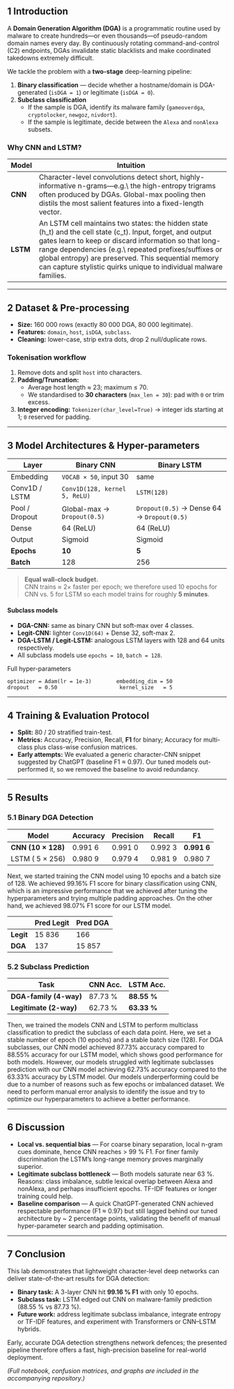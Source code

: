## 1  Introduction
A **Domain Generation Algorithm (DGA)** is a programmatic routine used by malware to create hundreds—or even thousands—of pseudo-random domain names every day. By continuously rotating command-and-control (C2) endpoints, DGAs invalidate static blacklists and make coordinated takedowns extremely difficult.

We tackle the problem with a **two-stage** deep-learning pipeline:

1. **Binary classification** — decide whether a hostname/domain is DGA-generated (`isDGA = 1`) or legitimate (`isDGA = 0`).
2. **Subclass classification**  
   * If the sample is DGA, identify its malware family (`gameoverdga`, `cryptolocker`, `newgoz`, `nivdort`).  
   * If the sample is legitimate, decide between the `Alexa` and `nonAlexa` subsets.

### Why CNN and LSTM?
| Model | Intuition |
|-------|-----------|
| **CNN** | Character-level convolutions detect short, highly-informative n-grams—e.g.\ the high-entropy trigrams often produced by DGAs. Global-max pooling then distils the most salient features into a fixed-length vector. |
| **LSTM** | An LSTM cell maintains two states: the hidden state \(h_t\) and the cell state \(c_t\). Input, forget, and output gates learn to keep or discard information so that long-range dependencies (e.g.\ repeated prefixes/suffixes or global entropy) are preserved. This sequential memory can capture stylistic quirks unique to individual malware families. |

---

## 2  Dataset & Pre-processing
* **Size:** 160 000 rows (exactly 80 000 DGA, 80 000 legitimate).  
* **Features:** `domain`, `host`, `isDGA`, `subclass`.  
* **Cleaning:** lower-case, strip extra dots, drop 2 null/duplicate rows.

### Tokenisation workflow
1. Remove dots and split `host` into characters.  
2. **Padding/Truncation:**  
   * Average host length ≈ 23; maximum ≤ 70.  
   * We standardised to **30 characters** (`max_len = 30`): pad with `0` or trim excess.  
3. **Integer encoding:** `Tokenizer(char_level=True)` → integer ids starting at 1; `0` reserved for padding.

---

## 3  Model Architectures & Hyper-parameters

| Layer | **Binary CNN** | **Binary LSTM** |
|-------|----------------|-----------------|
| Embedding | `VOCAB × 50`, input 30 | same |
| Conv1D / LSTM | `Conv1D(128, kernel 5, ReLU)` | `LSTM(128)` |
| Pool / Dropout | Global-max → `Dropout(0.5)` | `Dropout(0.5)` → Dense 64 → `Dropout(0.5)` |
| Dense | 64 (ReLU) | 64 (ReLU) |
| Output | Sigmoid | Sigmoid |
| **Epochs** | **10** | **5** |
| **Batch** | 128 | 256 |

> **Equal wall-clock budget.**  
> CNN trains ≈ 2× faster per epoch; we therefore used 10 epochs for CNN vs. 5 for LSTM so each model trains for roughly **5 minutes**.

#### Subclass models
* **DGA-CNN:** same as binary CNN but soft-max over 4 classes.  
* **Legit-CNN:** lighter `Conv1D(64)` + Dense 32, soft-max 2.  
* **DGA-LSTM / Legit-LSTM:** analogous LSTM layers with 128 and 64 units respectively.  
* All subclass models use `epochs = 10`, `batch = 128`.

Full hyper-parameters  
```text
optimizer = Adam(lr = 1e-3)        embedding_dim = 50
dropout   = 0.50                    kernel_size   = 5
```

---

## 4  Training & Evaluation Protocol
* **Split:** 80 / 20 stratified train-test.  
* **Metrics:** Accuracy, Precision, Recall, **F1** for binary; Accuracy for multi-class plus class-wise confusion matrices.  
* **Early attempts:** We evaluated a generic character-CNN snippet suggested by ChatGPT (baseline F1 ≈ 0.97).  Our tuned models out-performed it, so we removed the baseline to avoid redundancy.

---

## 5  Results

### 5.1 Binary DGA Detection  
| Model | Accuracy | Precision | Recall | **F1** |
|-------|----------|-----------|--------|--------|
| **CNN (10 × 128)** | 0.991 6 | 0.991 0 | 0.992 3 | **0.991 6** |
| LSTM ( 5 × 256) | 0.980 9 | 0.979 4 | 0.981 9 | 0.980 7 |

Next, we started training the CNN model using 10 epochs and a batch size of 128. We achieved 99.16% F1 score for binary classification using CNN, which is an impressive performance that we achieved after tuning the hyperparameters and trying multiple padding approaches. 
On the other hand, we achieved 98.07% F1 score for our LSTM model.

|        | **Pred Legit** | **Pred DGA** |
|--------|----------------|--------------|
| **Legit** | 15 836 | 166 |
| **DGA**   | 137   | 15 857 |


### 5.2 Subclass Prediction  
| Task | CNN Acc. | LSTM Acc. |
|------|----------|-----------|
| **DGA-family (4-way)** | 87.73 % | **88.55 %** |
| **Legitimate (2-way)** | 62.73 % | **63.33 %** |

Then, we trained the models CNN and LSTM to perform multiclass classification to predict the subclass of each data point. Here, we set a stable number of epoch (10 epochs) and a stable batch size (128). For DGA subclasses, our CNN model achieved 87.73% accuracy compared to 88.55% accuracy for our LSTM model, which shows good performance for both models. However, our models struggled with legitimate subclasses prediction with our CNN model achieving 62.73% accuracy compared to the 63.33% accuracy by LSTM model. Our models underperforming could be due to a number of reasons such as few epochs or imbalanced dataset. We need to perform manual error analysis to identify the issue and try to optimize our hyperparameters to achieve a better performance.

---

## 6  Discussion
* **Local vs. sequential bias** — For coarse binary separation, local n-gram cues dominate, hence CNN reaches > 99 % F1.  For finer family discrimination the LSTM’s long-range memory proves marginally superior.  
* **Legitimate subclass bottleneck** — Both models saturate near 63 %.  Reasons: class imbalance, subtle lexical overlap between Alexa and nonAlexa, and perhaps insufficient epochs.  TF-IDF features or longer training could help.  
* **Baseline comparison** — A quick ChatGPT-generated CNN achieved respectable performance (F1 ≈ 0.97) but still lagged behind our tuned architecture by ~ 2 percentage points, validating the benefit of manual hyper-parameter search and padding optimisation.

---

## 7  Conclusion
This lab demonstrates that lightweight character-level deep networks can deliver state-of-the-art results for DGA detection:

* **Binary task:** A 3-layer CNN hit **99.16 % F1** with only 10 epochs.  
* **Subclass task:** LSTM edged out CNN on malware-family prediction (88.55 % vs 87.73 %).  
* **Future work:** address legitimate subclass imbalance, integrate entropy or TF-IDF features, and experiment with Transformers or CNN–LSTM hybrids.

Early, accurate DGA detection strengthens network defences; the presented pipeline therefore offers a fast, high-precision baseline for real-world deployment.

*(Full notebook, confusion matrices, and graphs are included in the accompanying repository.)*
